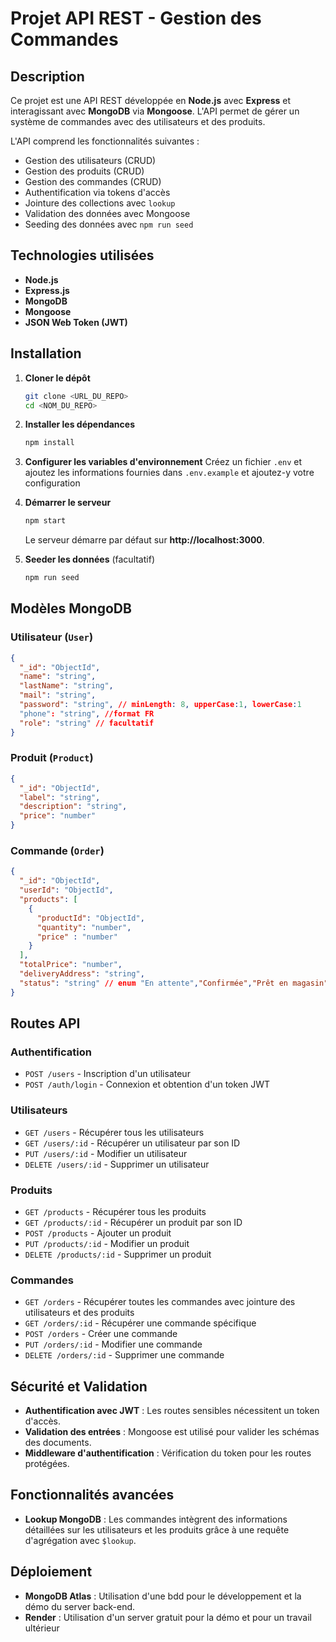 # Projet API REST - Gestion des Commandes

## Description

Ce projet est une API REST développée en **Node.js** avec **Express** et interagissant avec **MongoDB** via **Mongoose**. L'API permet de gérer un système de commandes avec des utilisateurs et des produits.

L'API comprend les fonctionnalités suivantes :

- Gestion des utilisateurs (CRUD)
- Gestion des produits (CRUD)
- Gestion des commandes (CRUD)
- Authentification via tokens d'accès
- Jointure des collections avec `lookup`
- Validation des données avec Mongoose
- Seeding des données avec `npm run seed`

## Technologies utilisées

- **Node.js**
- **Express.js**
- **MongoDB**
- **Mongoose**
- **JSON Web Token (JWT)**

## Installation

1. **Cloner le dépôt**
   ```bash
   git clone <URL_DU_REPO>
   cd <NOM_DU_REPO>
   ```
2. **Installer les dépendances**
   ```bash
   npm install
   ```
3. **Configurer les variables d'environnement**
   Créez un fichier `.env` et ajoutez les informations fournies dans `.env.example` et ajoutez-y votre configuration
4. **Démarrer le serveur**

   ```bash
   npm start
   ```

   Le serveur démarre par défaut sur **http://localhost:3000**.

5. **Seeder les données** (facultatif)
   ```bash
   npm run seed
   ```

## Modèles MongoDB

### Utilisateur (`User`)

```json
{
  "_id": "ObjectId",
  "name": "string",
  "lastName": "string",
  "mail": "string",
  "password": "string", // minLength: 8, upperCase:1, lowerCase:1
  "phone": "string", //format FR
  "role": "string" // facultatif
}
```

### Produit (`Product`)

```json
{
  "_id": "ObjectId",
  "label": "string",
  "description": "string",
  "price": "number"
}
```

### Commande (`Order`)

```json
{
  "_id": "ObjectId",
  "userId": "ObjectId",
  "products": [
    {
      "productId": "ObjectId",
      "quantity": "number",
      "price" : "number"
    }
  ],
  "totalPrice": "number",
  "deliveryAddress": "string",
  "status": "string" // enum "En attente","Confirmée","Prêt en magasin","Refusée","Annulée",
}
```

## Routes API

### Authentification

- `POST /users` - Inscription d'un utilisateur
- `POST /auth/login` - Connexion et obtention d'un token JWT

### Utilisateurs

- `GET /users` - Récupérer tous les utilisateurs
- `GET /users/:id` - Récupérer un utilisateur par son ID
- `PUT /users/:id` - Modifier un utilisateur
- `DELETE /users/:id` - Supprimer un utilisateur

### Produits

- `GET /products` - Récupérer tous les produits
- `GET /products/:id` - Récupérer un produit par son ID
- `POST /products` - Ajouter un produit
- `PUT /products/:id` - Modifier un produit
- `DELETE /products/:id` - Supprimer un produit

### Commandes

- `GET /orders` - Récupérer toutes les commandes avec jointure des utilisateurs et des produits
- `GET /orders/:id` - Récupérer une commande spécifique
- `POST /orders` - Créer une commande
- `PUT /orders/:id` - Modifier une commande
- `DELETE /orders/:id` - Supprimer une commande

## Sécurité et Validation

- **Authentification avec JWT** : Les routes sensibles nécessitent un token d'accès.
- **Validation des entrées** : Mongoose est utilisé pour valider les schémas des documents.
- **Middleware d'authentification** : Vérification du token pour les routes protégées.

## Fonctionnalités avancées

- **Lookup MongoDB** : Les commandes intègrent des informations détaillées sur les utilisateurs et les produits grâce à une requête d'agrégation avec `$lookup`.

## Déploiement

- **MongoDB Atlas** : Utilisation d'une bdd pour le développement et la démo du server back-end.
- **Render** : Utilisation d'un server gratuit pour la démo et pour un travail ultérieur  
